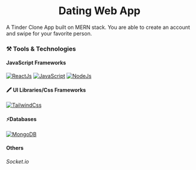 <h1 align="center"> Dating Web App </h1>

<p>A Tinder Clone App built on MERN stack. You are able to create an account and swipe for your favorite person. </p>

<h3 align="left">⚒️ Tools & Technologies</h3>
<h4 align="left"> JavaScript Frameworks </h4>

[![ReactJs](https://img.shields.io/badge/React-20232A?style=for-the-badge&logo=react&logoColor=61DAFB)](#)
[![JavaScript](https://img.shields.io/badge/-JavaScript-F7DF1E?logo=javascript&logoColor=black&style=for-the-badge)](#)
[![NodeJs](https://img.shields.io/badge/Node.js-43853D?style=for-the-badge&logo=node.js&logoColor=white)](#)

<h4 align="left"> 🖍 UI Libraries/Css Frameworks </h4>

[![TailwindCss](https://img.shields.io/badge/Tailwind_CSS-38B2AC?style=for-the-badge&logo=tailwind-css&logoColor=white)](#)

<h4 align="left">⚡Databases </h4>

[![MongoDB](https://img.shields.io/badge/MongoDB-4EA94B?style=for-the-badge&logo=mongodb&logoColor=white)](#)

<h4 align="left"> Others </h4>

<h6 align="left"> Socket.io </h6>
